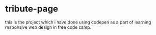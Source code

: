 # tribute-page
this is the project which i have done using codepen as a part of learning responsive web design in free code camp.

